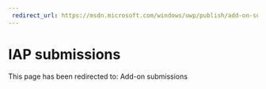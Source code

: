 ```yaml
---
 redirect_url: https://msdn.microsoft.com/windows/uwp/publish/add-on-submissions
---
```


# IAP submissions

This page has been redirected to: Add-on submissions